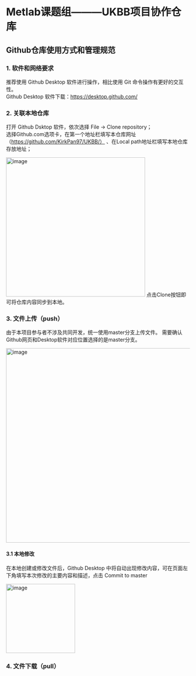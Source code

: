 # Metlab课题组———UKBB项目协作仓库
## Github仓库使用方式和管理规范

### 1. 软件和网络要求
  推荐使用 Github Desktop 软件进行操作，相比使用 Git 命令操作有更好的交互性。  
  Github Desktop 软件下载：https://desktop.github.com/
    
### 2. 关联本地仓库
  打开 Github Dsktop 软件，依次选择 File -> Clone repository；  
  选择Github.com选项卡，在第一个地址栏填写本仓库网址（https://github.com/KirkPan97/UKBB/） 、在Local path地址栏填写本地仓库存放地址；
  
  <img width="381" alt="image" src="https://user-images.githubusercontent.com/102509476/210510974-27df51e6-c63b-4e80-8ba8-76b2e16474eb.png">
  点击Clone按钮即可将仓库内容同步到本地。

### 3. 文件上传（push）
  由于本项目参与者不涉及共同开发，统一使用master分支上传文件。 
  需要确认Github网页和Desktop软件对应位置选择的是master分支。 
  
  <img width="532" alt="image" src="https://user-images.githubusercontent.com/102509476/210513507-ca5253a0-a8bd-4f17-a454-187aaa2c9df6.png">

#### 3.1 本地修改
  在本地创建或修改文件后，Github Desktop 中将自动出现修改内容，可在页面左下角填写本次修改的主要内容和描述，点击 Commit to master 
  
  <img width="189" alt="image" src="https://user-images.githubusercontent.com/102509476/210513423-31199c1f-cb05-42dd-b6a2-71a112fa08e0.png">


### 4. 文件下载（pull）
